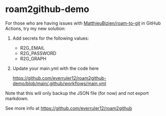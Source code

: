 # roam2github-demo

For those who are having issues with [MatthieuBizien/roam-to-git](https://github.com/MatthieuBizien/roam-to-git/) in GitHub Actions, try my new solution:

1. Add secrets for the following values:

    - R2G_EMAIL
    - R2G_PASSWORD
    - R2G_GRAPH
    
2. Update your main.yml with the code here

    https://github.com/everruler12/roam2github-demo/blob/main/.github/workflows/main.yml

Note that this will only backup the JSON file (for now) and not export markdown.

See more info at https://github.com/everruler12/roam2github
